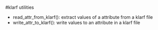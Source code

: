 #klarf utilities

- read_attr_from_klarf(): extract values of a attribute from a klarf file
- write_attr_to_klarf(): write values to an attribute in a klarf file